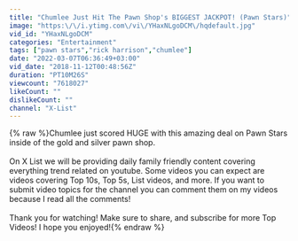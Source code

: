 ```yaml
---
title: "Chumlee Just Hit The Pawn Shop's BIGGEST JACKPOT! (Pawn Stars)"
image: "https:\/\/i.ytimg.com\/vi\/YHaxNLgoDCM\/hqdefault.jpg"
vid_id: "YHaxNLgoDCM"
categories: "Entertainment"
tags: ["pawn stars","rick harrison","chumlee"]
date: "2022-03-07T06:36:49+03:00"
vid_date: "2018-11-12T00:48:56Z"
duration: "PT10M26S"
viewcount: "7618027"
likeCount: ""
dislikeCount: ""
channel: "X-List"
---
```

{% raw %}Chumlee just scored HUGE with this amazing deal on Pawn Stars inside of the gold and silver pawn shop. <br /><br />On X List we will be providing daily family friendly content covering everything trend related on youtube. Some videos you can expect are videos covering Top 10s, Top 5s, List videos, and more. If you want to submit video topics for the channel you can comment them on my videos because I read all the comments!<br /><br />Thank you for watching! Make sure to share, and subscribe for more Top Videos! I hope you enjoyed!{% endraw %}
